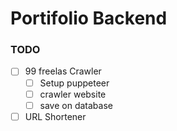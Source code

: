 # Portifolio Backend

### TODO 
- [ ] 99 freelas Crawler
  - [ ] Setup puppeteer
  - [ ] crawler website
  - [ ] save on database
- [ ] URL Shortener
